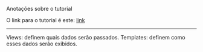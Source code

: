 Anotações sobre o tutorial

O link para o tutorial é este: [link](https://www.youtube.com/watch?v=Dzuiy-JNi-E&t=5s)

---
Views: definem quais dados serão passados.
Templates: definem como esses dados serão exibidos.